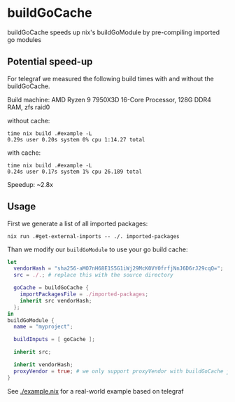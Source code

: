 # buildGoCache

buildGoCache speeds up nix's buildGoModule by pre-compiling imported go modules

## Potential speed-up

For telegraf we measured the following build times with and without the buildGoCache.

Build machine: AMD Ryzen 9 7950X3D 16-Core Processor, 128G DDR4 RAM, zfs raid0

without cache:

```
time nix build .#example -L
0.29s user 0.20s system 0% cpu 1:14.27 total
```

with cache:

```
time nix build .#example -L
0.24s user 0.17s system 1% cpu 26.189 total
```

Speedup: ~2.8x

## Usage

First we generate a list of all imported packages:

```
nix run .#get-external-imports -- ./. imported-packages
```

Than we modify our `buildGoModule` to use your go build cache:

```nix
let
  vendorHash = "sha256-aMO7nH68E1S5G1iWj29McK0VY0frfjNnJ6D6rJ29cqQ=";
  src = ./.; # replace this with the source directory

  goCache = buildGoCache {
    importPackagesFile = ./imported-packages;
    inherit src vendorHash;
  };
in
buildGoModule {
  name = "myproject";

  buildInputs = [ goCache ];

  inherit src;

  inherit vendorHash;
  proxyVendor = true; # we only support proxyVendor with buildGoCache just now
}
```

See [./example.nix]() for a real-world example based on telegraf

